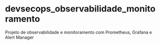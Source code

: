 # devsecops_observabilidade_monitoramento
Projeto de observabilidade e monitoramento com Prometheus, Grafana e Alert Manager
